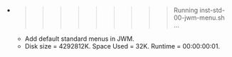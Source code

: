 * >>>>>>>>> Running inst-std-00-jwm-menu.sh ...
  * Add default standard menus in JWM.
  * Disk size = 4292812K. Space Used = 32K. Runtime = 00:00:00:01.
